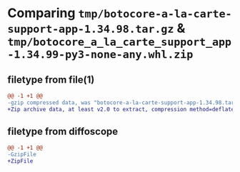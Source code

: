 # Comparing `tmp/botocore-a-la-carte-support-app-1.34.98.tar.gz` & `tmp/botocore_a_la_carte_support_app-1.34.99-py3-none-any.whl.zip`

## filetype from file(1)

```diff
@@ -1 +1 @@
-gzip compressed data, was "botocore-a-la-carte-support-app-1.34.98.tar", last modified: Sat May  4 01:01:45 2024, max compression
+Zip archive data, at least v2.0 to extract, compression method=deflate
```

## filetype from diffoscope

```diff
@@ -1 +1 @@
-GzipFile
+ZipFile
```


